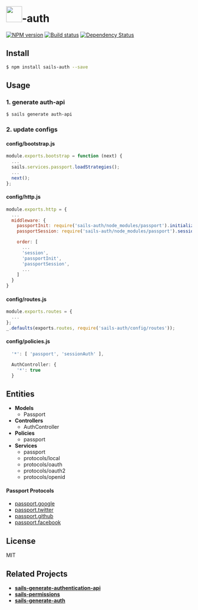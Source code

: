 # <img src="http://cdn.tjw.io/images/sails-logo.png" height='43px' />-auth

[![NPM version][npm-image]][npm-url]
[![Build status][travis-image]][travis-url]
[![Dependency Status][daviddm-image]][daviddm-url]

## Install
```sh
$ npm install sails-auth --save
```

## Usage

### 1. generate auth-api
```sh
$ sails generate auth-api
```

### 2. update configs
#### config/bootstrap.js

```js
module.exports.bootstrap = function (next) {
  ...
  sails.services.passport.loadStrategies();
  ...
  next();
};
```

#### config/http.js
```js
module.exports.http = {
  ...
  middleware: {
    passportInit: require('sails-auth/node_modules/passport').initialize(),
    passportSession: require('sails-auth/node_modules/passport').session(),

    order: [
      ...
      'session',
      'passportInit',
      'passportSession',
      ...
    ]
  }
}
```

#### config/routes.js
```js
module.exports.routes = {
  ...
};
_.defaults(exports.routes, require('sails-auth/config/routes'));
```

#### config/policies.js
```js
  '*': [ 'passport', 'sessionAuth' ],

  AuthController: {
    '*': true
  }
```

## Entities

- **Models**
  - Passport
- **Controllers**
  - AuthController
- **Policies**
  - passport
- **Services**
  - passport
  - protocols/local
  - protocols/oauth
  - protocols/oauth2
  - protocols/openid


#### Passport Protocols
- [passport.google](http://passportjs.org/guide/google/)
- [passport.twitter](http://passportjs.org/guide/twitter/)
- [passport.github](https://github.com/jaredhanson/passport-github)
- [passport.facebook](http://passportjs.org/guide/facebook/)

## License
MIT

## Related Projects
- [**sails-generate-authentication-api**](https://github.com/tjwebb/sails-generate-authentication-api)
- [**sails-permissions**](https://github.com/tjwebb/sails-permissions)
- [**sails-generate-auth**](https://github.com/kasperisager/sails-generate-auth)

[sails-logo]: http://cdn.tjw.io/images/sails-logo.png
[sails-url]: https://sailsjs.org
[npm-image]: https://img.shields.io/npm/v/sails-auth.svg?style=flat
[npm-url]: https://npmjs.org/package/sails-auth
[travis-image]: https://img.shields.io/travis/tjwebb/sails-auth.svg?style=flat
[travis-url]: https://travis-ci.org/tjwebb/sails-auth
[daviddm-image]: http://img.shields.io/david/tjwebb/sails-auth.svg?style=flat
[daviddm-url]: https://david-dm.org/tjwebb/sails-auth
